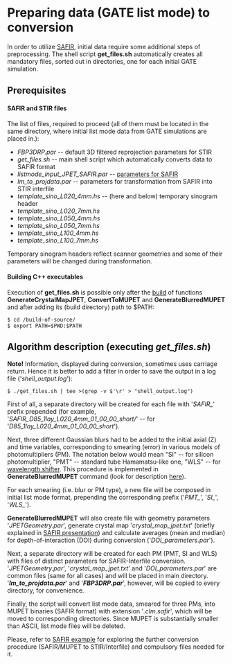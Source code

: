 # Preparing data (GATE list mode) to conversion

In order to utilize [SAFIR](http://stir.sourceforge.net/MIC2015UsersMeeting/STIR_UM2015_Fischer_SAFIRInputFileFormat.pdf "PowerPoint Presentation"), initial data require some additional steps of preprocessing. The shell script **get_files.sh** automatically creates all mandatory files, sorted out in directories, one for each initial GATE simulation.

## Prerequisites
#### SAFIR and STIR files
The list of files, required to proceed (all of them must be located in the same directory, where initial list mode data from GATE simulations are placed in.):

* *FBP3DRP.par* -- default 3D filtered reprojection parameters for STIR
* *get_files.sh* -- main shell script which automatically converts data to SAFIR format
* *listmode_input_JPET_SAFIR.par* -- [parameters for SAFIR](https://github.com/UCL/STIR/tree/master/examples/SAFIR-listmode-virtual-scanner "details")
* *lm_to_projdata.par* -- parameters for transformation from SAFIR into STIR interfile
* *template_sino_L020_4mm.hs* -- (here and below) temporary sinogram header
* *template_sino_L020_7mm.hs*
* *template_sino_L050_4mm.hs*
* *template_sino_L050_7mm.hs*
* *template_sino_L100_4mm.hs*
* *template_sino_L100_7mm.hs*

Temporary sinogram headers reflect scanner geometries and some of their parameters will be changed during transformation.

#### Building C++ executables
Execution of **get_files.sh** is possible only after the [build](https://github.com/JPETTomography/listmode-to-safir) of functions **GenerateCrystalMapJPET**, **ConvertToMUPET** and **GenerateBlurredMUPET** and after adding its (build directory) path to $PATH:
```
$ cd /build-of-source/
$ export PATH=$PWD:$PATH
```

## Algorithm description (executing *get_files.sh*)
**Note!** Information, displayed during conversion, sometimes uses carriage return. Hence it is better to add a filter in order to save the output in a log file ('*shell_output.log*'):
```
$ ./get_files.sh | tee >(grep -v $'\r' > "shell_output.log")
```

First of all, a separate directory will be created for each file with '*SAFIR_*' prefix prepended (for example, '*SAFIR_D85_1lay_L020_4mm_01_00_00_short/*' -- for '*D85_1lay_L020_4mm_01_00_00_short*').

Next, three different Gaussian blurs had to be added to the initial axial (Z) and time variables, corresponding to smearing (error) in various models of photomultipliers (PM). The notation below would mean "SI" -- for silicon photomultiplier, "PMT" -- standard tube Hamamatsu-like one, "WLS" -- for [wavelength shifter](http://iopscience.iop.org/article/10.1088/0031-9155/53/7/002 "one of the articles"). This procedure is implemented in **GenerateBlurredMUPET** command (look for description [here](https://github.com/JPETTomography/listmode-to-safir)).

For each smearing (i.e. blur or PM type), a new file will be composed in initial list mode format, prepending the corresponding prefix ('*PMT_*', '*SI_*', '*WLS_*').

**GenerateBlurredMUPET** will also create file with geometry parameters '*JPETGeometry.par*', generate crystal map '*crystal_map_jpet.txt*' (briefly explained in [SAFIR presentation](http://stir.sourceforge.net/MIC2015UsersMeeting/STIR_UM2015_Fischer_SAFIRInputFileFormat.pdf "PowerPoint Presentation")) and calculate averages (mean and median) for depth-of-interaction (DOI) during conversion ('*DOI_parameters.par*').

Next, a separate directory will be created for each PM (PMT, SI and WLS) with files of distinct parameters for SAFIR-Interfile conversion. '*JPETGeometry.par*', '*crystal_map_jpet.txt*' and '*DOI_parameters.par*' are common files (same for all cases) and will be placed in main directory. '***lm_to_projdata.par***' and '***FBP3DRP.par***', however, will be copied to every directory, for convenience.

Finally, the script will convert list mode data, smeared for three PMs, into MUPET binaries (SAFIR format) with extension '*.clm.safir*', which will be moved to corresponding directories. Since MUPET is substantially smaller than ASCII, list mode files will be deleted.

Please, refer to [SAFIR example](https://github.com/UCL/STIR/tree/master/examples/SAFIR-listmode-virtual-scanner "example in STIR repository") for exploring the further conversion procedure (SAFIR/MUPET to STIR/Interfile) and compulsory files needed for it.
